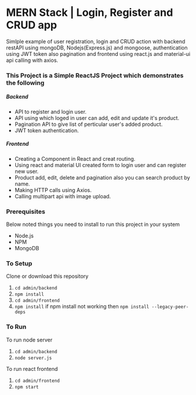 # MERN Stack | Login, Register and CRUD app
Simlple example of user registration, login and CRUD action with backend restAPI using mongoDB, Nodejs(Express.js) and mongoose, authentication using JWT token also pagination and frontend using react.js and material-ui api calling with axios.

### This Project is a Simple ReactJS Project which demonstrates the following
##### Backend
- API to register and login user.
- API using which loged in user can add, edit and update it's product.
- Pagination API to give list of perticular user's added product.
- JWT token authentication.

##### Frontend
- Creating a Component in React and creat routing.
- Using react and material UI created form to login user and can register new user.
- Product add, edit, delete and pagination also you can search product by name.
- Making HTTP calls using Axios.
- Calling multipart api with image upload.

### Prerequisites
Below noted things you need to install to run this project in your system

- Node.js
- NPM
- MongoDB

### To Setup
Clone or download this repository

1. `cd admin/backend`
2. `npm install` 
3. `cd admin/frontend`
4. `npm install` if npm install not working then `npm install --legacy-peer-deps`



### To Run
To run node server
1. `cd admin/backend`
2. `node server.js`

To run react frontend
1. `cd admin/frontend`
2. `npm start`



